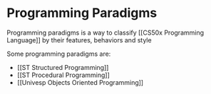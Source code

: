 # Programming Paradigms
Programming paradigms is a way to classify [[CS50x Programming Language]] by their features, behaviors and style

Some programming paradigms are:
- [[ST Structured Programming]]
- [[ST Procedural Programming]]
- [[Univesp Objects Oriented Programming]]